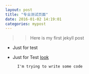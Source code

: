 ```yaml
---  
layout: post  
title: "专业测试页面"
date: 2016-01-02 14:19:01
categories: mypost  
---  
```

 
>> Here is my first jekyll post  
  
+ Just for test  
* Just for Test
<a href='http://segmentfault.com/a/1190000000406017'>look</a>
 
		I'm trying to write some code
